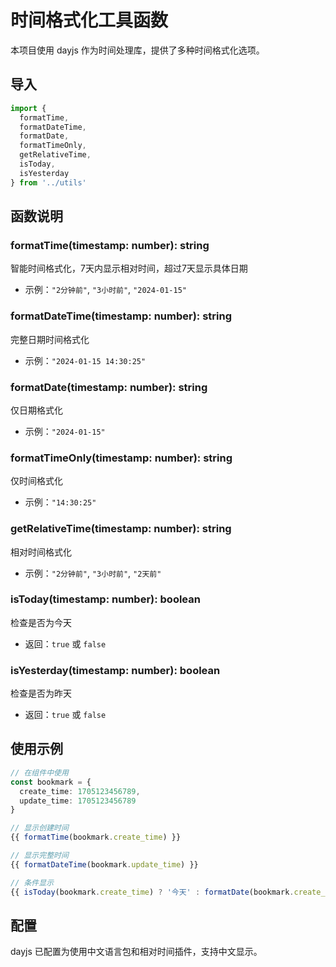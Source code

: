 # 时间格式化工具函数

本项目使用 dayjs 作为时间处理库，提供了多种时间格式化选项。

## 导入

```typescript
import { 
  formatTime, 
  formatDateTime, 
  formatDate, 
  formatTimeOnly,
  getRelativeTime,
  isToday,
  isYesterday
} from '../utils'
```

## 函数说明

### formatTime(timestamp: number): string
智能时间格式化，7天内显示相对时间，超过7天显示具体日期
- 示例：`"2分钟前"`, `"3小时前"`, `"2024-01-15"`

### formatDateTime(timestamp: number): string
完整日期时间格式化
- 示例：`"2024-01-15 14:30:25"`

### formatDate(timestamp: number): string
仅日期格式化
- 示例：`"2024-01-15"`

### formatTimeOnly(timestamp: number): string
仅时间格式化
- 示例：`"14:30:25"`

### getRelativeTime(timestamp: number): string
相对时间格式化
- 示例：`"2分钟前"`, `"3小时前"`, `"2天前"`

### isToday(timestamp: number): boolean
检查是否为今天
- 返回：`true` 或 `false`

### isYesterday(timestamp: number): boolean
检查是否为昨天
- 返回：`true` 或 `false`

## 使用示例

```typescript
// 在组件中使用
const bookmark = {
  create_time: 1705123456789,
  update_time: 1705123456789
}

// 显示创建时间
{{ formatTime(bookmark.create_time) }}

// 显示完整时间
{{ formatDateTime(bookmark.update_time) }}

// 条件显示
{{ isToday(bookmark.create_time) ? '今天' : formatDate(bookmark.create_time) }}
```

## 配置

dayjs 已配置为使用中文语言包和相对时间插件，支持中文显示。
